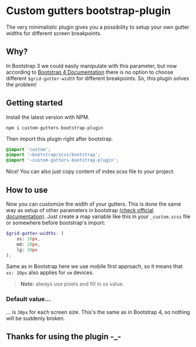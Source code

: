 # Custom gutters bootstrap-plugin

The very minimalistic plugin gives you a possibility to setup your own gutter widths for different screen breakpoints.

## Why?

In Bootstrap 3 we could easily manipulate with this parameter, but now according to [Bootstrap 4 Documentation](https://getbootstrap.com/docs/4.3/layout/grid/#customizing-the-grid) there is no option to choose different `$grid-gutter-width` for different breakpoints. So, this plugin solves the problem!

## Getting started

Install the latest version with NPM.

    npm i custom-gutters-bootstrap-plugin
Then import this plugin right after bootstrap.
```scss
@import 'custom';
@import '~bootstrap/scss/bootstrap';
@import '~custom-gutters-bootstrap-plugin';
```
Nice! You can also just copy content of index.scss file to your project.

## How to use

Now you can customize the width of your gutters. This is done the same way as setup of other parameters in bootstrap [(check official documentation)](https://getbootstrap.com/docs/4.3/layout/grid/#grid-tiers). Just create a map variable like this in your `_custom.scss` file or somewhere before bootstrap's import:
```scss
$grid-gutter-widths: (
	xs: 10px,
	md: 20px,
	lg: 30px
);
```
Same as in Bootstrap here we use mobile first approach, so it means that `xs: 10px` also applies for `sm`  devices.

> **Note:** always use pixels and fill in *xs* value.


### Default value...

... is `30px` for each screen size. This's the same as in Bootstrap 4, so nothing will be suddenly broken.

## Thanks for using the plugin -_-
